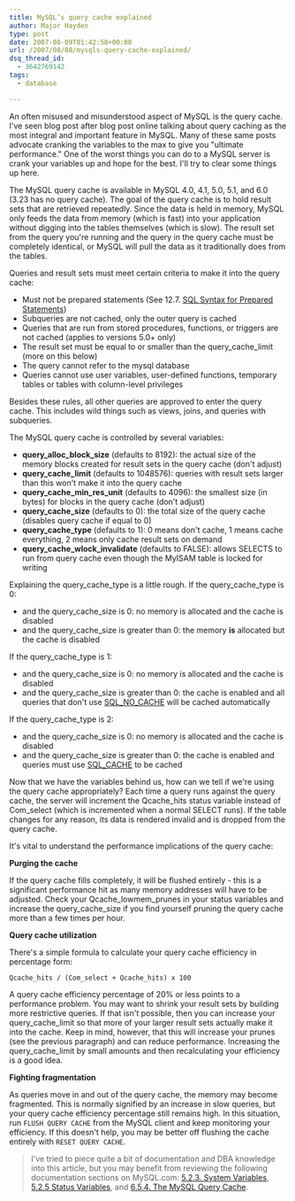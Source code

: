 ```yaml
---
title: MySQL’s query cache explained
author: Major Hayden
type: post
date: 2007-08-09T01:42:58+00:00
url: /2007/08/08/mysqls-query-cache-explained/
dsq_thread_id:
  - 3642769142
tags:
  - database

---
```

An often misused and misunderstood aspect of MySQL is the query cache. I've seen blog post after blog post online talking about query caching as the most integral and important feature in MySQL. Many of these same posts advocate cranking the variables to the max to give you "ultimate performance." One of the worst things you can do to a MySQL server is crank your variables up and hope for the best. I'll try to clear some things up here.

The MySQL query cache is available in MySQL 4.0, 4.1, 5.0, 5.1, and 6.0 (3.23 has no query cache). The goal of the query cache is to hold result sets that are retrieved repeatedly. Since the data is held in memory, MySQL only feeds the data from memory (which is fast) into your application without digging into the tables themselves (which is slow). The result set from the query you're running and the query in the query cache must be completely identical, or MySQL will pull the data as it traditionally does from the tables.

Queries and result sets must meet certain criteria to make it into the query cache:

  * Must not be prepared statements (See 12.7. [SQL Syntax for Prepared Statements][1])
  * Subqueries are not cached, only the outer query is cached
  * Queries that are run from stored procedures, functions, or triggers are not cached (applies to versions 5.0+ only)
  * The result set must be equal to or smaller than the query\_cache\_limit (more on this below)
  * The query cannot refer to the mysql database
  * Queries cannot use user variables, user-defined functions, temporary tables or tables with column-level privileges

Besides these rules, all other queries are approved to enter the query cache. This includes wild things such as views, joins, and queries with subqueries.

The MySQL query cache is controlled by several variables:

  * **query\_alloc\_block_size** (defaults to 8192): the actual size of the memory blocks created for result sets in the query cache (don't adjust)
  * **query\_cache\_limit** (defaults to 1048576): queries with result sets larger than this won't make it into the query cache
  * **query\_cache\_min\_res\_unit** (defaults to 4096): the smallest size (in bytes) for blocks in the query cache (don't adjust)
  * **query\_cache\_size** (defaults to 0): the total size of the query cache (disables query cache if equal to 0)
  * **query\_cache\_type** (defaults to 1): 0 means don't cache, 1 means cache everything, 2 means only cache result sets on demand
  * **query\_cache\_wlock_invalidate** (defaults to FALSE): allows SELECTS to run from query cache even though the MyISAM table is locked for writing

Explaining the query\_cache\_type is a little rough. If the query\_cache\_type is 0:

  * and the query\_cache\_size is 0: no memory is allocated and the cache is disabled
  * and the query\_cache\_size is greater than 0: the memory **is** allocated but the cache is disabled

If the query\_cache\_type is 1:

  * and the query\_cache\_size is 0: no memory is allocated and the cache is disabled
  * and the query\_cache\_size is greater than 0: the cache is enabled and all queries that don't use [SQL\_NO\_CACHE][2] will be cached automatically

If the query\_cache\_type is 2:

  * and the query\_cache\_size is 0: no memory is allocated and the cache is disabled
  * and the query\_cache\_size is greater than 0: the cache is enabled and queries must use [SQL_CACHE][2] to be cached

Now that we have the variables behind us, how can we tell if we're using the query cache appropriately? Each time a query runs against the query cache, the server will increment the Qcache\_hits status variable instead of Com\_select (which is incremented when a normal SELECT runs). If the table changes for any reason, its data is rendered invalid and is dropped from the query cache.

It's vital to understand the performance implications of the query cache:

**Purging the cache**

If the query cache fills completely, it will be flushed entirely - this is a significant performance hit as many memory addresses will have to be adjusted. Check your Qcache\_lowmem\_prunes in your status variables and increase the query\_cache\_size if you find yourself pruning the query cache more than a few times per hour.

**Query cache utilization**

There's a simple formula to calculate your query cache efficiency in percentage form:

`Qcache_hits / (Com_select + Qcache_hits) x 100`

A query cache efficiency percentage of 20% or less points to a performance problem. You may want to shrink your result sets by building more restrictive queries. If that isn't possible, then you can increase your query\_cache\_limit so that more of your larger result sets actually make it into the cache. Keep in mind, however, that this will increase your prunes (see the previous paragraph) and can reduce performance. Increasing the query\_cache\_limit by small amounts and then recalculating your efficiency is a good idea.

**Fighting fragmentation**

As queries move in and out of the query cache, the memory may become fragmented. This is normally signified by an increase in slow queries, but your query cache efficiency percentage still remains high. In this situation, run `FLUSH QUERY CACHE` from the MySQL client and keep monitoring your efficiency. If this doesn't help, you may be better off flushing the cache entirely with `RESET QUERY CACHE`.

> I've tried to piece quite a bit of documentation and DBA knowledge into this article, but you may benefit from reviewing the following documentation sections on MySQL.com: [5.2.3. System Variables][3], [5.2.5 Status Variables][4], and [6.5.4. The MySQL Query Cache][5].

 [1]: http://dev.mysql.com/doc/refman/5.0/en/sqlps.html
 [2]: http://dev.mysql.com/doc/refman/5.0/en/query-cache-in-select.html
 [3]: http://dev.mysql.com/doc/refman/5.0/en/server-system-variables.html
 [4]: http://dev.mysql.com/doc/refman/5.0/en/server-status-variables.html
 [5]: http://dev.mysql.com/doc/refman/5.0/en/query-cache.html
